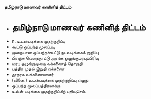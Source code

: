 **தமிழ்நாடு மாணவர் கணினித் திட்டம்**
- # தமிழ்நாடு மாணவர் கணினித் திட்டம்
- n. உடன்படிக்கை முதற்குறிப்பு
- கூட்டு ஒப்பந்த மூலப்படி
- முறையான ஒப்பந்தக்கூட்டு நடவடிக்கைக் குறிப்பு
- பிரஞ்சு வௌதநாட்டு அரங்க ஓழுங்குமரபுப்பிரிவு
- மரபு ஒழுங்குமுறை வக்கணைத் தொகுதி
- பத்திர முதல் இறுதி வக்கணை
- தூதரக வக்கணையாளர்
- (வினை.) உடன்படிக்கை முதற்குறிப்பு எழுது
- ஒப்பந்த மூலப்பத்திரமாக்கு
- உல்ன் படிக்கை முதற்குறிப்பிற் பதிவுசெய்.


